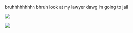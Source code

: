 bruhhhhhhhhh bhruh look at my lawyer dawg im going to jail

![](https://i.pinimg.com/originals/25/34/03/253403d1a9c44681c0130396c00fbca5.gif)

![](https://i.pinimg.com/originals/31/30/14/3130140512482f22e11379d6262b2801.gif)
